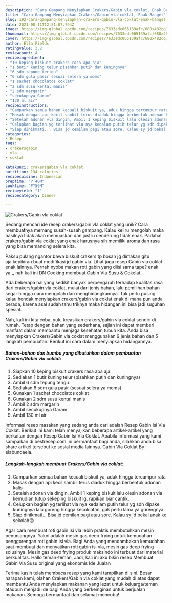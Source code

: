 ```yaml
---
description: "Cara Gampang Menyiapkan Crakers/Gabin vla coklat, Enak Banget"
title: "Cara Gampang Menyiapkan Crakers/Gabin vla coklat, Enak Banget"
slug: 192-cara-gampang-menyiapkan-crakers-gabin-vla-coklat-enak-banget
date: 2021-08-11T12:51:07.794Z
image: https://img-global.cpcdn.com/recipes/7633edc065139afc/680x482cq70/crakersgabin-vla-coklat-foto-resep-utama.jpg
thumbnail: https://img-global.cpcdn.com/recipes/7633edc065139afc/680x482cq70/crakersgabin-vla-coklat-foto-resep-utama.jpg
cover: https://img-global.cpcdn.com/recipes/7633edc065139afc/680x482cq70/crakersgabin-vla-coklat-foto-resep-utama.jpg
author: Ella Fields
ratingvalue: 3.2
reviewcount: 4
recipeingredient:
- "10 keping biskuit crakers rasa apa aja"
- "1 butir kuning telur pisahkan putih dan kuningnya"
- "6 sdm tepung terigu"
- "6 sdm gula pasir sesuai selera ya moms"
- "1 sachet chocolatos coklat"
- "2 sdm susu kental manis"
- "2 sdm margarin"
- "secukupnya Garam"
- "130 ml air"
recipeinstructions:
- "Campurkan semua bahan kecuali biskuit ya, aduk hingga tercampur rata"
- "Masak dengan api kecil sambil terus diaduk hingga berbentuk adonan kalis"
- "Setelah adonan vla dingin, Ambil 1 keping biskuit lalu olesin adonan vla kemudian tutup sekeping biskuit lg, rapikan biar cantik."
- "Celupkan bagian yg terlihat vla nya kedalam putih telur yg sdh dipake kuningnya lalu goreng hingga kecoklatan, gak perlu lama ya gorengnya."
- "Siap dinikmati... Bisa jd cemilan pagi atau sore. Kalau sy jd bekal anak ke sekolah😊"
categories:
- Resep
tags:
- crakersgabin
- vla
- coklat

katakunci: crakersgabin vla coklat 
nutrition: 134 calories
recipecuisine: Indonesian
preptime: "PT40M"
cooktime: "PT56M"
recipeyield: "1"
recipecategory: Dinner

---
```



![Crakers/Gabin vla coklat](https://img-global.cpcdn.com/recipes/7633edc065139afc/680x482cq70/crakersgabin-vla-coklat-foto-resep-utama.jpg)

Sedang mencari ide resep crakers/gabin vla coklat yang unik? Cara membuatnya memang susah-susah gampang. Kalau keliru mengolah maka hasilnya tidak akan memuaskan dan justru cenderung tidak enak. Padahal crakers/gabin vla coklat yang enak harusnya sih memiliki aroma dan rasa yang bisa memancing selera kita.

Paksu pulang ngantor bawa biskuit crakers tp bosan jg dimakan gitu aja.kepikiran buat modifikasi jd gabin vla. Lihat juga resep Gabin vla coklat enak lainnya. Pernah nyoba makan roti gabin yang diisi sama tape? enak ya,,, nah kali ini DN Cooking membuat Gabin Vla Susu &amp; Cokelat.

Ada beberapa hal yang sedikit banyak berpengaruh terhadap kualitas rasa dari crakers/gabin vla coklat, mulai dari jenis bahan, lalu pemilihan bahan segar hingga cara mengolah dan menghidangkannya. Tak perlu pusing kalau hendak menyiapkan crakers/gabin vla coklat enak di mana pun anda berada, karena asal sudah tahu triknya maka hidangan ini bisa jadi suguhan spesial.


Nah, kali ini kita coba, yuk, kreasikan crakers/gabin vla coklat sendiri di rumah. Tetap dengan bahan yang sederhana, sajian ini dapat memberi manfaat dalam membantu menjaga kesehatan tubuh kita. Anda bisa menyiapkan Crakers/Gabin vla coklat menggunakan 9 jenis bahan dan 5 langkah pembuatan. Berikut ini cara dalam menyiapkan hidangannya.

<!--inarticleads1-->

##### Bahan-bahan dan bumbu yang dibutuhkan dalam pembuatan Crakers/Gabin vla coklat:

1. Siapkan 10 keping biskuit crakers rasa apa aja
1. Sediakan 1 butir kuning telur (pisahkan putih dan kuningnya)
1. Ambil 6 sdm tepung terigu
1. Sediakan 6 sdm gula pasir (sesuai selera ya moms)
1. Gunakan 1 sachet chocolatos coklat
1. Gunakan 2 sdm susu kental manis
1. Ambil 2 sdm margarin
1. Ambil secukupnya Garam
1. Ambil 130 ml air


Informasi resep masakan yang sedang anda cari adalah Resep Gabin Isi Vla Coklat. Berikut ini kami telah menyajikan beberapa artikel-artikel yang berkaitan dengan Resep Gabin Isi Vla Coklat. Apabila informasi yang kami sampaikan di bestresep.com ini bermanfaat bagi anda, silahkan anda bisa share artikel tersebut ke sosial media lainnya. Gabin Vla Coklat By : elabundaela. 

<!--inarticleads2-->

##### Langkah-langkah membuat Crakers/Gabin vla coklat:

1. Campurkan semua bahan kecuali biskuit ya, aduk hingga tercampur rata
1. Masak dengan api kecil sambil terus diaduk hingga berbentuk adonan kalis
1. Setelah adonan vla dingin, Ambil 1 keping biskuit lalu olesin adonan vla kemudian tutup sekeping biskuit lg, rapikan biar cantik.
1. Celupkan bagian yg terlihat vla nya kedalam putih telur yg sdh dipake kuningnya lalu goreng hingga kecoklatan, gak perlu lama ya gorengnya.
1. Siap dinikmati... Bisa jd cemilan pagi atau sore. Kalau sy jd bekal anak ke sekolah😊


Agar cara membuat roti gabin isi vla lebih praktis membutuhkan mesin penunjangnya. Yakni adalah mesin gas deep frying untuk kemudahan penggorengan roti gabin isi vla. Bagi Anda yang mendambakan kemudahan saat membuat dan menyajikan roti gabin isi vla, mesin gas deep frying solusinya. Mesin gas deep frying produk maksindo ini terbuat dari material berkualitas. Hallo teman-teman, Jadi, kali ini aku bikin resep Membuat Gabin Vla Susu original yang ekonomis Ide Jualan 

Terima kasih telah membaca resep yang kami tampilkan di sini. Besar harapan kami, olahan Crakers/Gabin vla coklat yang mudah di atas dapat membantu Anda menyiapkan makanan yang lezat untuk keluarga/teman ataupun menjadi ide bagi Anda yang berkeinginan untuk berjualan makanan. Semoga bermanfaat dan selamat mencoba!
